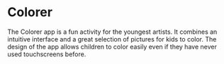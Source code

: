 # Сolorer

The Colorer app is a fun activity for the youngest artists. It combines an intuitive interface and a great selection of pictures for kids to color. The design of the app allows children to color easily even if they have never used touchscreens before.
